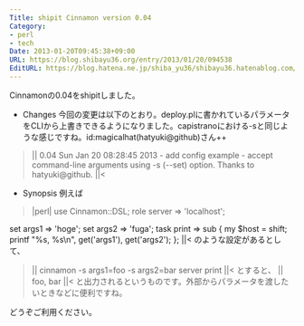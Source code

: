 ```yaml
---
Title: shipit Cinnamon version 0.04
Category:
- perl
- tech
Date: 2013-01-20T09:45:38+09:00
URL: https://blog.shibayu36.org/entry/2013/01/20/094538
EditURL: https://blog.hatena.ne.jp/shiba_yu36/shibayu36.hatenablog.com/atom/entry/12704914408863260332
---
```


Cinnamonの0.04をshipitしました。

* Changes
今回の変更は以下のとおり。deploy.plに書かれているパラメータをCLIから上書きできるようになりました。capistranoにおける-sと同じような感じですね。id:magicalhat(hatyuki@github)さん++
>||
0.04    Sun Jan 20 08:28:45 2013
    - add config example
    - accept command-line arguments using -s (--set) option. Thanks to hatyuki@github.
||<

* Synopsis
例えば
>|perl|
use Cinnamon::DSL;
role server => 'localhost';

set args1 => 'hoge';
set args2 => 'fuga';
task print => sub {
    my $host  = shift;
    printf "%s, %s\n", get('args1'), get('args2');
};
||<
のような設定があるとして、

>||
cinnamon -s args1=foo -s args2=bar server print
||<
とすると、
>||
foo, bar
||<
と出力されるというものです。外部からパラメータを渡したいときなどに便利ですね。

どうぞご利用ください。

